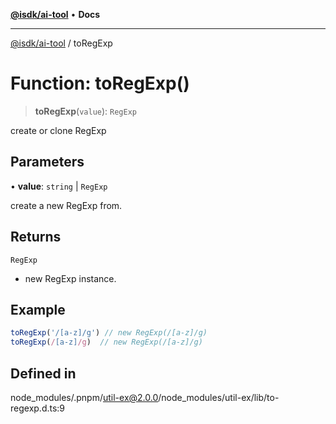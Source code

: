 [**@isdk/ai-tool**](../README.md) • **Docs**

***

[@isdk/ai-tool](../globals.md) / toRegExp

# Function: toRegExp()

> **toRegExp**(`value`): `RegExp`

create or clone RegExp

## Parameters

• **value**: `string` \| `RegExp`

create a new RegExp from.

## Returns

`RegExp`

- new RegExp instance.

## Example

```ts
toRegExp('/[a-z]/g') // new RegExp(/[a-z]/g)
toRegExp(/[a-z]/g)  // new RegExp(/[a-z]/g)
```

## Defined in

node\_modules/.pnpm/util-ex@2.0.0/node\_modules/util-ex/lib/to-regexp.d.ts:9

